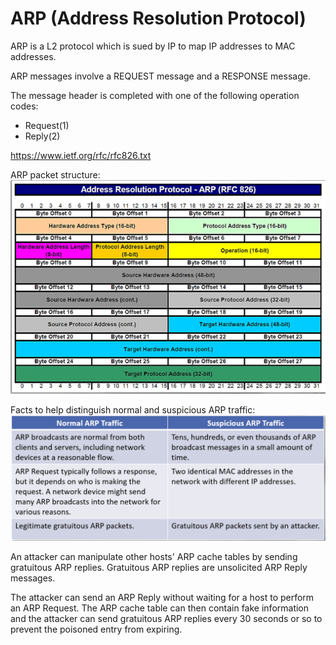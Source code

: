 # ARP (Address Resolution Protocol)

ARP is a L2 protocol which is sued by IP to map IP addresses to MAC addresses. 

ARP messages involve a REQUEST message and a RESPONSE message. 

The message header is completed with one of the following operation codes:
- Request(1)
- Reply(2)

https://www.ietf.org/rfc/rfc826.txt

ARP packet structure:
![Alt text](image.png)

Facts to help distinguish normal and suspicious ARP traffic: 
![Alt text](image-1.png)

An attacker can manipulate other hosts' ARP cache tables by sending gratuitous ARP replies. 
Gratuitous ARP replies are unsolicited ARP Reply messages. 

The attacker can send an ARP Reply without waiting for a host to perform an ARP Request. 
The ARP cache table can then contain fake information and the attacker can send gratuitous ARP replies every 30 seconds or so to prevent the poisoned entry from expiring. 

